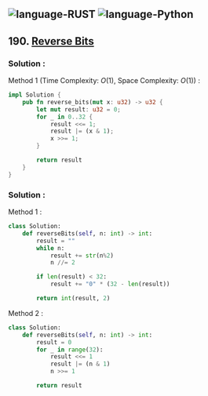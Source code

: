 ![language-RUST](https://img.shields.io/badge/%20-RUST-8d4004?style=for-the-badge&logo=RUST)
![language-Python](https://img.shields.io/badge/%20-Python-ffd43b?style=for-the-badge&logo=PYTHON)
---

## 190. [Reverse Bits](https://leetcode.com/problems/reverse-bits)

### Solution :

Method 1 (Time Complexity: $O(1)$, Space Complexity: $O(1)$) :
```rust
impl Solution {
    pub fn reverse_bits(mut x: u32) -> u32 {
        let mut result: u32 = 0;
        for _ in 0..32 {
            result <<= 1;
            result |= (x & 1);
            x >>= 1;
        }

        return result
    }
}
```

### Solution :

Method 1 :
```python
class Solution:
    def reverseBits(self, n: int) -> int:
        result = ""
        while n:
            result += str(n%2)
            n //= 2

        if len(result) < 32:
            result += "0" * (32 - len(result))

        return int(result, 2)
```

Method 2 :
```python
class Solution:
    def reverseBits(self, n: int) -> int:
        result = 0
        for _ in range(32):
            result <<= 1
            result |= (n & 1)
            n >>= 1

        return result
```
